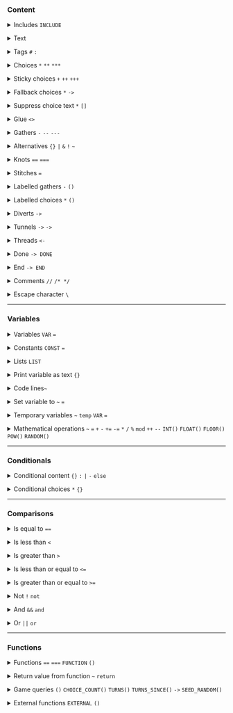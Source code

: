 ### Content

<p><details><summary>Includes <code>INCLUDE</code></summary>

Learn more [here](https://github.com/inkle/ink/blob/master/Documentation/WritingWithInk.md#script-files-can-be-combined).

</details></p>

<p><details><summary>Text</summary>

https://github.com/inkle/ink/blob/master/Documentation/WritingWithInk.md#the-simplest-ink-script

</details></p>

<p><details><summary>Tags <code>#</code> <code>:</code></summary>

https://github.com/inkle/ink/blob/master/Documentation/WritingWithInk.md#tags

</details></p>

<p><details><summary>Choices <code>*</code> <code>**</code> <code>***</code> </summary>

https://github.com/inkle/ink/blob/master/Documentation/WritingWithInk.md#2-choices

</details></p>

<p><details><summary>Sticky choices <code>+</code> <code>++</code> <code>+++</code> </summary>

https://github.com/inkle/ink/blob/master/Documentation/WritingWithInk.md#sticky-choices

</details></p> 

<p><details><summary>Fallback choices <code>*</code> <code>-></code></summary>

https://github.com/inkle/ink/blob/master/Documentation/WritingWithInk.md#fallback-choices

</details></p>

<p><details><summary>Suppress choice text <code>*</code> <code>[]</code></summary>

https://github.com/inkle/ink/blob/master/Documentation/WritingWithInk.md#suppressing-choice-text

</details></p>

<p><details><summary>Glue <code><></code></summary>

https://github.com/inkle/ink/blob/master/Documentation/WritingWithInk.md#glue

</details></p>

<p><details><summary>Gathers <code>-</code> <code>--</code> <code>---</code> </summary>

https://github.com/inkle/ink/blob/master/Documentation/WritingWithInk.md#1-gathers

</details></p>

<p><details><summary>Alternatives <code>{}</code> <code>|</code> <code>&</code> <code>!</code> <code>~</code></summary>

have to "*\ " choices if you want to start them with a sequence

https://github.com/inkle/ink/blob/master/Documentation/WritingWithInk.md#sequences-cycles-and-other-alternatives

<p><details><summary>Sequences <code>{}</code> <code>|</code></summary>



</details></p>

<p><details><summary>Cycles <code>{}</code> <code>|</code> <code>&</code></summary>



</details></p>

<p><details><summary>Once-only sequences <code>{}</code> <code>|</code> <code>!</code></summary>



</details></p>

<p><details><summary>Shuffles <code>{}</code> <code>|</code> <code>~</code></summary>



</details></p>

</details></p>

<p><details><summary>Knots <code>==</code> <code>===</code></summary>

https://github.com/inkle/ink/blob/master/Documentation/WritingWithInk.md#pieces-of-content-are-called-knots

</details></p>

<p><details><summary>Stitches <code>=</code></summary>

https://github.com/inkle/ink/blob/master/Documentation/WritingWithInk.md#knots-can-be-subdivided

</details></p>

<p><details><summary>Labelled gathers <code>-</code> <code>()</code></summary>

https://github.com/inkle/ink/blob/master/Documentation/WritingWithInk.md#gathers-and-options-can-be-labelled

</details></p>

<p><details><summary>Labelled choices <code>*</code> <code>()</code></summary>

https://github.com/inkle/ink/blob/master/Documentation/WritingWithInk.md#advanced-all-options-can-be-labelled

</details></p>

<p><details><summary>Diverts <code>-></code></summary>

https://github.com/inkle/ink/blob/master/Documentation/WritingWithInk.md#4-diverts

</details></p>

<p><details><summary>Tunnels <code>-></code> <code>-></code></summary>

https://github.com/inkle/ink/blob/master/Documentation/WritingWithInk.md#1-tunnels

</details></p>

<p><details><summary>Threads <code><-</code></summary>

https://github.com/inkle/ink/blob/master/Documentation/WritingWithInk.md#2-threads

</details></p>

<p><details><summary>Done <code>-> DONE</code></summary>

https://github.com/inkle/ink/blob/master/Documentation/WritingWithInk.md#using---done

</details></p>

<p><details><summary>End <code>-> END</code></summary>

https://github.com/inkle/ink/blob/master/Documentation/WritingWithInk.md#advanced-a-knottier-hello-world

</details></p>

<p><details><summary>Comments <code>//</code> <code>/* */</code> </summary>

https://github.com/inkle/ink/blob/master/Documentation/WritingWithInk.md#comments

</details></p>

<p><details><summary>Escape character <code>\</code></summary>



</details></p>

---

### Variables

<p><details><summary>Variables <code>VAR</code> <code>=</code></summary>

distinguish types
	integer, floating point (decimal), content, or a story address.

https://github.com/inkle/ink/blob/master/Documentation/WritingWithInk.md#defining-global-variables

</details></p>

<p><details><summary>Constants <code>CONST</code> <code>=</code></summary>

https://github.com/inkle/ink/blob/master/Documentation/WritingWithInk.md#global-constants

</details></p>

<p><details><summary>Lists <code>LIST</code></summary>

https://github.com/inkle/ink/blob/master/Documentation/WritingWithInk.md#1-basic-lists

</details></p>

<p><details><summary>Print variable as text <code>{}</code></summary>

https://github.com/inkle/ink/blob/master/Documentation/WritingWithInk.md#printing-variables

</details></p>

<p><details><summary>Code lines<code>~</code></summary>

https://github.com/inkle/ink/blob/master/Documentation/WritingWithInk.md#2-logic

</details></p>

<p><details><summary>Set variable to <code>~</code> <code>=</code></summary>



</details></p>

<p><details><summary>Temporary variables <code>~</code> <code>temp</code> <code>VAR</code> <code>=</code></summary>

https://github.com/inkle/ink/blob/master/Documentation/WritingWithInk.md#4-temporary-variables

</details></p>

<p><details><summary>Mathematical operations <code>~</code> <code>=</code> <code>+</code> <code>-</code> <code>+=</code> <code>-=</code> <code>*</code> <code>/</code> <code>%</code> <code>mod</code> <code>++</code> <code>--</code> <code>INT()</code> <code>FLOAT()</code> <code>FLOOR()</code> <code>POW()</code> <code>RANDOM()</code></summary>

https://github.com/inkle/ink/blob/master/Documentation/WritingWithInk.md#mathematics

<p><details><summary>	Add <code>~</code> <code>+</code></summary>



</details></p>

<p><details><summary>	Subtract <code>~</code> <code>-</code></summary>



</details></p>

<p><details><summary>	Add and assign <code>~</code> <code>+=</code></summary>



</details></p>

<p><details><summary>	Subtract and assign <code>~</code> <code>-=</code></summary>



</details></p>

<p><details><summary>	Multiply <code>~</code> <code>*</code></summary>



</details></p>

<p><details><summary>	Divide <code>~</code> <code>/</code></summary>



</details></p>

<p><details><summary>	Modulo, remainder <code>~</code> <code>%</code> <code>mod</code></summary>



</details></p>

<p><details><summary>	Increment variable <code>~</code> <code>++</code></summary>

has additional meaning in other languages, but here, is literally just identical to +=

</details></p>

<p><details><summary>	Decrement variable <code>~</code> <code>--</code></summary>

has additional meaning in other languages, but here, is literally just identical to -=

</details></p>

<p><details><summary>	Round numbers <code>INT()</code> <code>FLOAT()</code> <code>FLOOR()</code></summary>

https://github.com/inkle/ink/blob/master/Documentation/WritingWithInk.md#advanced-int-floor-and-float

</details></p>

<p><details><summary>	X to the power of Y <code>POW()</code></summary>



</details></p>

<p><details><summary>Generate a random number <code>RANDOM()</code></summary>

https://github.com/inkle/ink/blob/master/Documentation/WritingWithInk.md#randommin-max

</details></p>

</details></p>

---

### Conditionals

<p><details><summary>Conditional content <code>{}</code> <code>:</code> <code>|</code> <code>-</code> <code>else</code></summary>

one line if
https://github.com/inkle/ink/blob/master/Documentation/WritingWithInk.md#conditional-text

one line if else
https://github.com/inkle/ink/blob/master/Documentation/WritingWithInk.md#conditional-text

multi line if
https://github.com/inkle/ink/blob/master/Documentation/WritingWithInk.md#a-simple-if

if, else
https://github.com/inkle/ink/blob/master/Documentation/WritingWithInk.md#a-simple-if

if, else if, else 
https://github.com/inkle/ink/blob/master/Documentation/WritingWithInk.md#extended-ifelse-ifelse-blocks

switch statements
https://github.com/inkle/ink/blob/master/Documentation/WritingWithInk.md#switch-blocks

</details></p>
	
<p><details><summary>Conditional choices <code>*</code> <code>{}</code></summary>

https://github.com/inkle/ink/blob/master/Documentation/WritingWithInk.md#conditional-choices

https://github.com/inkle/ink/blob/master/Documentation/WritingWithInk.md#advanced-multiple-conditions

</details></p>

---

### Comparisons

<p><details><summary>Is equal to <code>==</code></summary>



</details></p>

<p><details><summary>Is less than <code><</code></summary>



</details></p>

<p><details><summary>Is greater than <code>></code></summary>



</details></p>

<p><details><summary>Is less than or equal to <code><=</code></summary>



</details></p>

<p><details><summary>Is greater than or equal to <code>>=</code></summary>



</details></p>

<p><details><summary>Not <code>!</code> <code>not</code></summary>

use not instead of !, otherwise compiler may see text as once only list

https://github.com/inkle/ink/blob/master/Documentation/WritingWithInk.md#logical-operators-and-and-or

</details></p>

<p><details><summary>And <code>&&</code> <code>and</code></summary>

https://github.com/inkle/ink/blob/master/Documentation/WritingWithInk.md#logical-operators-and-and-or

</details></p>

<p><details><summary>Or <code>||</code> <code>or</code></summary>

https://github.com/inkle/ink/blob/master/Documentation/WritingWithInk.md#logical-operators-and-and-or

</details></p>

---

### Functions

<p><details><summary>Functions <code>==</code> <code>===</code> <code>FUNCTION</code> <code>()</code></summary>

https://github.com/inkle/ink/blob/master/Documentation/WritingWithInk.md#5-functions

</details></p>

<p><details><summary>Return value from function <code>~</code> <code>return</code></summary>



</details></p>

<p><details><summary>Game queries <code>()</code> <code>CHOICE_COUNT()</code> <code>TURNS()</code> <code>TURNS_SINCE()</code> <code>-></code> <code>SEED_RANDOM()</code> </summary> 

<p><details><summary>Count available choices <code>CHOICE_COUNT()</code></summary>

https://github.com/inkle/ink/blob/master/Documentation/WritingWithInk.md#choice_count

</details></p> 

<p><details><summary>Count turns played so far <code>TURNS()</code></summary>

https://github.com/inkle/ink/blob/master/Documentation/WritingWithInk.md#turns

</details></p> 

<p><details><summary>Turns since labelled content <code>TURNS_SINCE()</code> <code>-></code></summary>

https://github.com/inkle/ink/blob/master/Documentation/WritingWithInk.md#turns_since--knot

</details></p>

<p><details><summary>Set the random number generator's seed <code>SEED_RANDOM()</code></summary>

https://github.com/inkle/ink/blob/master/Documentation/WritingWithInk.md#seed_random

</details></p>

</details></p> 

<p><details><summary>External functions <code>EXTERNAL</code> <code>()</code></summary>

https://github.com/inkle/ink/blob/master/Documentation/RunningYourInk.md#external-functions

</details></p>
